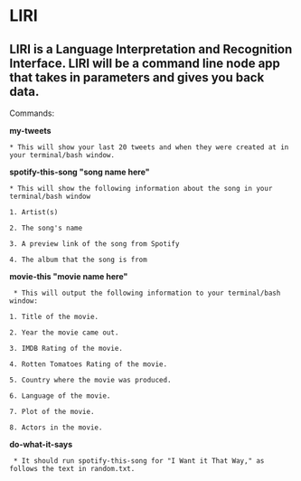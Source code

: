# LIRI

## LIRI is a Language Interpretation and Recognition Interface. LIRI will be a command line node app that takes in parameters and gives you back data.

Commands: 

**my-tweets**

    * This will show your last 20 tweets and when they were created at in your terminal/bash window.
    
**spotify-this-song "song name here"**

    * This will show the following information about the song in your terminal/bash window
    
	1. Artist(s)
	
	2. The song's name
	
	3. A preview link of the song from Spotify
	
	4. The album that the song is from
	
		 
**movie-this "movie name here"** 

     * This will output the following information to your terminal/bash window:
     
	1. Title of the movie.
	
	2. Year the movie came out.
	
	3. IMDB Rating of the movie.
	
	4. Rotten Tomatoes Rating of the movie.
	
	5. Country where the movie was produced.
	
	6. Language of the movie.
	
	7. Plot of the movie.
	
	8. Actors in the movie.
	
	   
**do-what-it-says**

     * It should run spotify-this-song for "I Want it That Way," as follows the text in random.txt.
